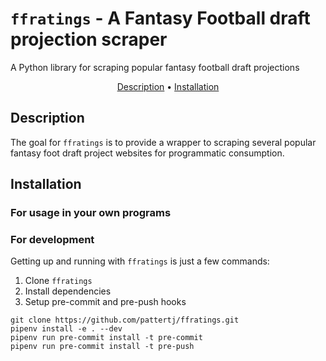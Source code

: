 # ``ffratings`` - A Fantasy Football draft projection scraper
A Python library for scraping popular fantasy football draft projections

<p align="center">
  <a href="#description">Description</a> •
  <a href="#installation">Installation</a>
</p>

## Description
The goal for ``ffratings`` is to provide a wrapper to scraping several popular fantasy foot draft project websites for programmatic consumption. 

## Installation
### For usage in your own programs

### For development
Getting up and running with ``ffratings`` is just a few commands:

  1) Clone ``ffratings``
  2) Install dependencies
  3) Setup pre-commit and pre-push hooks
    
    git clone https://github.com/pattertj/ffratings.git
    pipenv install -e . --dev    
    pipenv run pre-commit install -t pre-commit
    pipenv run pre-commit install -t pre-push
